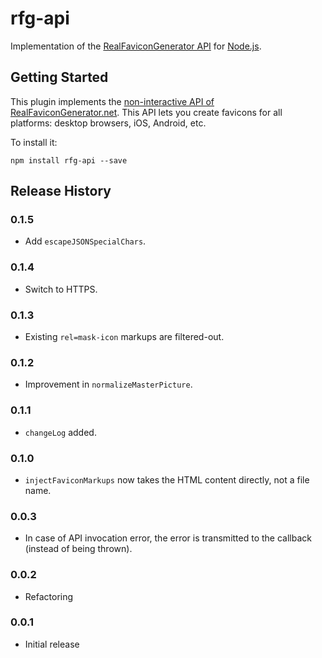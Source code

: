 # rfg-api

Implementation of the [RealFaviconGenerator API](http://realfavicongenerator.net/api)
for [Node.js](https://nodejs.org).

## Getting Started

This plugin implements the
[non-interactive API of RealFaviconGenerator.net](https://realfavicongenerator.net/api/non_interactive_api).
This API lets you create favicons for all platforms: desktop browsers, iOS, Android, etc.

To install it:

```shell
npm install rfg-api --save
```

## Release History

### 0.1.5

- Add `escapeJSONSpecialChars`.

### 0.1.4

- Switch to HTTPS.

### 0.1.3

- Existing `rel=mask-icon` markups are filtered-out.

### 0.1.2

- Improvement in `normalizeMasterPicture`.

### 0.1.1

- `changeLog` added.

### 0.1.0

- `injectFaviconMarkups` now takes the HTML content directly, not a file name.

### 0.0.3

- In case of API invocation error, the error is transmitted to the callback
(instead of being thrown).

### 0.0.2

- Refactoring

### 0.0.1

- Initial release
